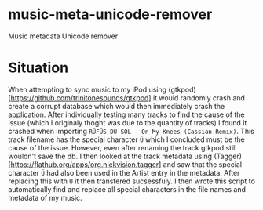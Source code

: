 # music-meta-unicode-remover
Music metadata Unicode remover

# Situation
When attempting to sync music to my iPod using (gtkpod)[https://github.com/trinitonesounds/gtkpod] it would randomly crash and create a corrupt database which would then immediately crash the application. After individually testing many tracks to find the cause of the issue (which I originaly thoght was due to the quantity of tracks) I found it crashed when importing `RÜFÜS DU SOL - On My Knees (Cassian Remix)`. This track filename has the special character `Ü` which I concluded must be the cause of the issue. However, even after renaming the track gtkpod still wouldn't save the db. I then looked at the track metadata using (Tagger)[https://flathub.org/apps/org.nickvision.tagger] and saw that the special character `Ü` had also been used in the Artist entry in the metadata. After replacing this with `U` it then transfered sucsessfuly. I then wrote this script to automatically find and replace all special characters in the file names and metadata of my music.
